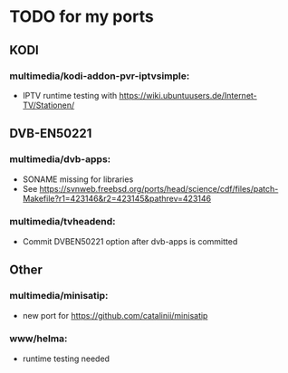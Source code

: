 # TODO for my ports

## KODI

### multimedia/kodi-addon-pvr-iptvsimple:
- IPTV runtime testing with https://wiki.ubuntuusers.de/Internet-TV/Stationen/


## DVB-EN50221

### multimedia/dvb-apps:
- SONAME missing for libraries
- See https://svnweb.freebsd.org/ports/head/science/cdf/files/patch-Makefile?r1=423146&r2=423145&pathrev=423146

### multimedia/tvheadend:
- Commit DVBEN50221 option after dvb-apps is committed


## Other

### multimedia/minisatip:
- new port for https://github.com/catalinii/minisatip

### www/helma:
- runtime testing needed

